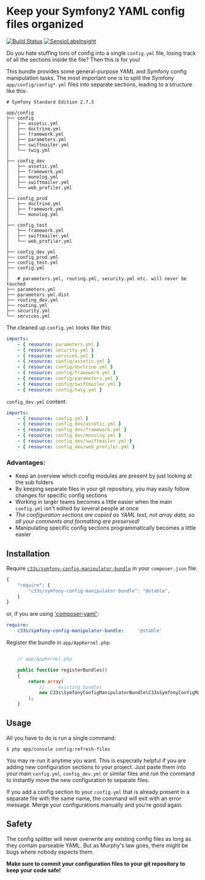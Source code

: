 Keep your Symfony2 YAML config files organized
==============================================

[![Build Status](https://travis-ci.org/vworldat/C33sSymfonyConfigManipulatorBundle.svg)](https://travis-ci.org/vworldat/C33sSymfonyConfigManipulatorBundle)
[![SensioLabsInsight](https://insight.sensiolabs.com/projects/716c4317-aaf1-466c-90bf-48c3d98bf8c0/mini.png)](https://insight.sensiolabs.com/projects/716c4317-aaf1-466c-90bf-48c3d98bf8c0)

Do you hate stuffing tons of config into a single `config.yml` file, losing track of all the sections inside the file? Then this is for you!

This bundle provides some general-purpose YAML and Symfony config manipulation tasks. The most important one
is to split the Symfony `app/config/config*.yml` files into separate sections, leading to a structure like this:

```
# Symfony Standard Edition 2.7.3

app/config
├── config
│   ├── assetic.yml
│   ├── doctrine.yml
│   ├── framework.yml
│   ├── parameters.yml
│   ├── swiftmailer.yml
│   └── twig.yml
│
├── config_dev
│   ├── assetic.yml
│   ├── framework.yml
│   ├── monolog.yml
│   ├── swiftmailer.yml
│   └── web_profiler.yml
│
├── config_prod
│   ├── doctrine.yml
│   ├── framework.yml
│   └── monolog.yml
│
├── config_test
│   ├── framework.yml
│   ├── swiftmailer.yml
│   └── web_profiler.yml
│
├── config_dev.yml
├── config_prod.yml
├── config_test.yml
├── config.yml
│
│   # parameters.yml, routing.yml, security.yml etc. will never be touched
├── parameters.yml
├── parameters.yml.dist
├── routing_dev.yml
├── routing.yml
├── security.yml
└── services.yml
```

The cleaned up `config.yml` looks like this:

```yml
imports:
    - { resource: parameters.yml }
    - { resource: security.yml }
    - { resource: services.yml }
    - { resource: config/assetic.yml }
    - { resource: config/doctrine.yml }
    - { resource: config/framework.yml }
    - { resource: config/parameters.yml }
    - { resource: config/swiftmailer.yml }
    - { resource: config/twig.yml }
```

`config_dev.yml` content:

```yml
imports:
    - { resource: config.yml }
    - { resource: config_dev/assetic.yml }
    - { resource: config_dev/framework.yml }
    - { resource: config_dev/monolog.yml }
    - { resource: config_dev/swiftmailer.yml }
    - { resource: config_dev/web_profiler.yml }
```

### Advantages:

* Keep an overview which config modules are present by just looking at the sub folders
* By keeping separate files in your git repository, you may easily follow changes for specific config sections
* Working in larger teams becomes a little easier when the main `config.yml` isn't edited by several people at once
* *The configuration sections are copied as YAML text, not array data, so all your comments and formatting are preserved!*
* Manipulating specific config sections programmatically becomes a little easier

Installation
------------

Require [`c33s/symfony-config-manipulator-bundle`](https://packagist.org/packages/c33s/symfony-config-manipulator-bundle) in your `composer.json` file:

```js
{
    "require": {
        "c33s/symfony-config-manipulator-bundle": "@stable",
    }
}
```

or, if you are using ['composer-yaml'](https://packagist.org/packages/igorw/composer-yaml):

```yml
require:
    c33s/symfony-config-manipulator-bundle:     '@stable'
```

Register the bundle in `app/AppKernel.php`:

```php

    // app/AppKernel.php

    public function registerBundles()
    {
        return array(
            // ... existing bundles
            new C33s\SymfonyConfigManipulatorBundle\C33sSymfonyConfigManipulatorBundle(),
        );
    }

```

Usage
-----

All you have to do is run a single command:

    $ php app/console config:refresh-files

You may re-run it anytime you want. This is especially helpful if you are adding new configuration sections to your project. Just paste them into your main 
`config.yml`, `config_dev.yml` or similar files and run the command to instantly move the new configuration to separate files.

If you add a config section to your `config.yml` that is already present in a separate file with the same name, the command will exit with an error message.
Merge your configurations manually and you're good again.

Safety
------

The config splitter will never overwrite any existing config files as long as they contain parseable YAML. But as Murphy's law goes, there might be bugs where nobody expects them.

**Make sure to commit your configuration files to your git repository to keep your code safe!**
